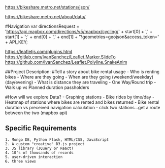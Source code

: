 https://bikeshare.metro.net/stations/json/

https://bikeshare.metro.net/about/data/

#Navigation
var directionsRequest = 'https://api.mapbox.com/directions/v5/mapbox/cycling/' + start[0] + ',' + start[1] + ';' + end[0] + ',' + end[1] + '?geometries=geojson&access_token=' + API_KEY;

https://leafletjs.com/plugins.html
https://gitlab.com/IvanSanchez/Leaflet.Marker.SlideTo
https://github.com/IvanSanchez/Leaflet.Polyline.SnakeAnim

##Project Description:
#Tell a story about bike rental usage
    - Who is renting bikes
    - Where are they going
    - When are they going (weekend/weekday) (day/evening)
    - What is distance they are traveling
    - One Way/Round trip
    - Walk up vs Planned duration passholders

#How will we explore Data?
    - Graphing stations
    - Bike rides by time/day
    - Heatmap of stations where bikes are rented and bikes returned
    - Bike rental duration vs preceived navigation calculation
    - click two stations...get a route between the two (mapbox api)

## Specific Requirements
    1. Mongo DB, Python Flask, HTML/CSS, JavaScript
    2. A custom "creative" D3.js project
    3. JS library (JQuery or React)
    4. 10's of thousands of records
    5. user-driven interaction
    6. three views